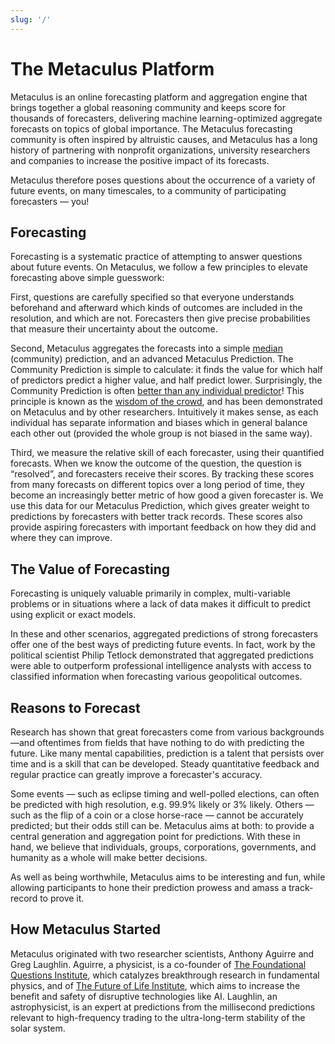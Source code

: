 ```yaml
---
slug: '/'
---
```


# The Metaculus Platform

Metaculus is an online forecasting platform and aggregation engine that brings together a global reasoning community and keeps score for thousands of forecasters, delivering machine learning-optimized aggregate forecasts on topics of global importance. The Metaculus forecasting community is often inspired by altruistic causes, and Metaculus has a long history of partnering with nonprofit organizations, university researchers and companies to increase the positive impact of its forecasts.

Metaculus therefore poses questions about the occurrence of a variety of future events, on many timescales, to a community of participating forecasters — you!

## Forecasting

Forecasting is a systematic practice of attempting to answer questions about future events. On Metaculus, we follow a few principles to elevate forecasting above simple guesswork:

First, questions are carefully specified so that everyone understands beforehand and afterward which kinds of outcomes are included in the resolution, and which are not. Forecasters then give precise probabilities that measure their uncertainty about the outcome.

Second, Metaculus aggregates the forecasts into a simple [median](https://en.wikipedia.org/wiki/Median) (community) prediction, and an advanced Metaculus Prediction. The Community Prediction is simple to calculate: it finds the value for which half of predictors predict a higher value, and half predict lower. Surprisingly, the Community Prediction is often [better than any individual predictor](https://www.metaculus.com/questions/track-record/)! This principle is known as the [wisdom of the crowd](https://en.wikipedia.org/wiki/Wisdom_of_the_crowd), and has been demonstrated on Metaculus and by other researchers. Intuitively it makes sense, as each individual has separate information and biases which in general balance each other out (provided the whole group is not biased in the same way).

Third, we measure the relative skill of each forecaster, using their quantified forecasts. When we know the outcome of the question, the question is “resolved”, and forecasters receive their scores. By tracking these scores from many forecasts on different topics over a long period of time, they become an increasingly better metric of how good a given forecaster is. We use this data for our Metaculus Prediction, which gives greater weight to predictions by forecasters with better track records. These scores also provide aspiring forecasters with important feedback on how they did and where they can improve.


## The Value of Forecasting

Forecasting is uniquely valuable primarily in complex, multi-variable problems or in situations where a lack of data makes it difficult to predict using explicit or exact models.

In these and other scenarios, aggregated predictions of strong forecasters offer one of the best ways of predicting future events. In fact, work by the political scientist Philip Tetlock demonstrated that aggregated predictions were able to outperform professional intelligence analysts with access to classified information when forecasting various geopolitical outcomes.


## Reasons to Forecast

Research has shown that great forecasters come from various backgrounds—and oftentimes from fields that have nothing to do with predicting the future. Like many mental capabilities, prediction is a talent that persists over time and is a skill that can be developed. Steady quantitative feedback and regular practice can greatly improve a forecaster's accuracy.

Some events — such as eclipse timing and well-polled elections, can often be predicted with high resolution, e.g. 99.9% likely or 3% likely. Others — such as the flip of a coin or a close horse-race — cannot be accurately predicted; but their odds still can be. Metaculus aims at both: to provide a central generation and aggregation point for predictions. With these in hand, we believe that individuals, groups, corporations, governments, and humanity as a whole will make better decisions.

As well as being worthwhile, Metaculus aims to be interesting and fun, while allowing participants to hone their prediction prowess and amass a track-record to prove it.

## How Metaculus Started

Metaculus originated with two researcher scientists, Anthony Aguirre and Greg Laughlin. Aguirre, a physicist, is a co-founder of [The Foundational Questions Institute](https://fqxi.org/), which catalyzes breakthrough research in fundamental physics, and of [The Future of Life Institute](https://futureoflife.org/), which aims to increase the benefit and safety of disruptive technologies like AI. Laughlin, an astrophysicist, is an expert at predictions from the millisecond predictions relevant to high-frequency trading to the ultra-long-term stability of the solar system.